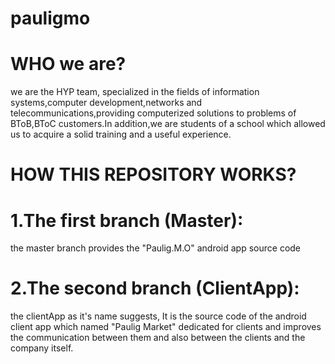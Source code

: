 # pauligmo
# WHO we are?
we are the HYP team, specialized in the fields of information systems,computer development,networks and telecommunications,providing computerized solutions to problems of BToB,BToC customers.In addition,we are students of a school which allowed us to acquire a solid training and a useful experience.

# HOW THIS REPOSITORY WORKS?

# 1.The first branch (Master):
the master branch provides the "Paulig.M.O" android app source code

# 2.The second branch (ClientApp):
the clientApp as it's name suggests, It is the source code of the android client app which named "Paulig Market" dedicated for clients and improves the communication between them and also between the clients and the company itself.
